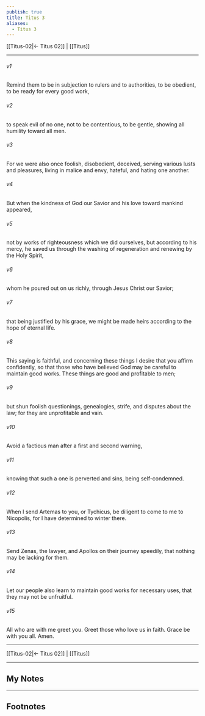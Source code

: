 ```yaml
---
publish: true
title: Titus 3
aliases:
  - Titus 3
---
```


[[Titus-02|← Titus 02]] | [[Titus]]
***



###### v1 
Remind them to be in subjection to rulers and to authorities, to be obedient, to be ready for every good work, 

###### v2 
to speak evil of no one, not to be contentious, to be gentle, showing all humility toward all men. 

###### v3 
For we were also once foolish, disobedient, deceived, serving various lusts and pleasures, living in malice and envy, hateful, and hating one another. 

###### v4 
But when the kindness of God our Savior and his love toward mankind appeared, 

###### v5 
not by works of righteousness which we did ourselves, but according to his mercy, he saved us through the washing of regeneration and renewing by the Holy Spirit, 

###### v6 
whom he poured out on us richly, through Jesus Christ our Savior; 

###### v7 
that being justified by his grace, we might be made heirs according to the hope of eternal life. 

###### v8 
This saying is faithful, and concerning these things I desire that you affirm confidently, so that those who have believed God may be careful to maintain good works. These things are good and profitable to men; 

###### v9 
but shun foolish questionings, genealogies, strife, and disputes about the law; for they are unprofitable and vain. 

###### v10 
Avoid a factious man after a first and second warning, 

###### v11 
knowing that such a one is perverted and sins, being self-condemned. 

###### v12 
When I send Artemas to you, or Tychicus, be diligent to come to me to Nicopolis, for I have determined to winter there. 

###### v13 
Send Zenas, the lawyer, and Apollos on their journey speedily, that nothing may be lacking for them. 

###### v14 
Let our people also learn to maintain good works for necessary uses, that they may not be unfruitful. 

###### v15 
All who are with me greet you. Greet those who love us in faith. Grace be with you all. Amen.

***
[[Titus-02|← Titus 02]] | [[Titus]]

---
## My Notes

---
## Footnotes